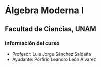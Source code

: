 # Álgebra Moderna I
## Facultad de Ciencias, UNAM


### Información del curso

* Profesor: Luis Jorge Sánchez Saldaña
* Ayudante: Porfirio Leandro León Álvarez

